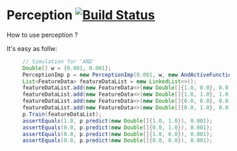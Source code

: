 # Perception [![Build Status](https://travis-ci.org/Fanping/iveely.ml.svg?branch=master)](https://travis-ci.org/Fanping/iveely.ml)
How to use perception ?

It's easy as follw:

```java
     // Simulation for 'AND'
     Double[] w = {0.001, 0.001};
     PerceptionImp p = new PerceptionImp(0.001, w, new AndActiveFunction(), 100000, true);
     List<FeatureData> featureDataList = new LinkedList<>();
     featureDataList.add(new FeatureData<>(new Double[]{1.0, 0.0}, 0.0));
     featureDataList.add(new FeatureData<>(new Double[]{1.0, 1.0}, 1.0));
     featureDataList.add(new FeatureData<>(new Double[]{0.0, 0.0}, 0.0));
     featureDataList.add(new FeatureData<>(new Double[]{0.0, 1.0}, 0.0));
     p.Train(featureDataList);
     assertEquals(1.0, p.predict(new Double[]{1.0, 1.0}), 0.001);
     assertEquals(0.0, p.predict(new Double[]{0.0, 1.0}), 0.001);
     assertEquals(0.0, p.predict(new Double[]{1.0, 0.0}), 0.001);
     assertEquals(0.0, p.predict(new Double[]{0.0, 0.0}), 0.001);
```
